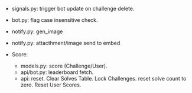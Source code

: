 - signals.py: trigger bot update on challenge delete.
- bot.py: flag case insensitive check.

- notify.py: gen_image
- notify.py: attacthment/image send to embed
- Score:
    - models.py: score (Challenge/User).
    - api/bot.py: leaderboard fetch. 
    - api: reset. Clear Solves Table. Lock Challenges. reset solve count to zero. Reset User Scores.